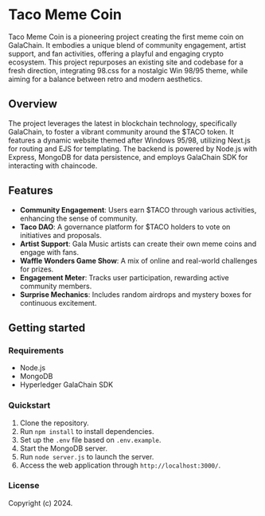 # Taco Meme Coin

Taco Meme Coin is a pioneering project creating the first meme coin on GalaChain. It embodies a unique blend of community engagement, artist support, and fan activities, offering a playful and engaging crypto ecosystem. This project repurposes an existing site and codebase for a fresh direction, integrating 98.css for a nostalgic Win 98/95 theme, while aiming for a balance between retro and modern aesthetics.

## Overview

The project leverages the latest in blockchain technology, specifically GalaChain, to foster a vibrant community around the $TACO token. It features a dynamic website themed after Windows 95/98, utilizing Next.js for routing and EJS for templating. The backend is powered by Node.js with Express, MongoDB for data persistence, and employs GalaChain SDK for interacting with chaincode.

## Features

- **Community Engagement**: Users earn $TACO through various activities, enhancing the sense of community.
- **Taco DAO**: A governance platform for $TACO holders to vote on initiatives and proposals.
- **Artist Support**: Gala Music artists can create their own meme coins and engage with fans.
- **Waffle Wonders Game Show**: A mix of online and real-world challenges for prizes.
- **Engagement Meter**: Tracks user participation, rewarding active community members.
- **Surprise Mechanics**: Includes random airdrops and mystery boxes for continuous excitement.

## Getting started

### Requirements

- Node.js
- MongoDB
- Hyperledger GalaChain SDK

### Quickstart

1. Clone the repository.
2. Run `npm install` to install dependencies.
3. Set up the `.env` file based on `.env.example`. 
4. Start the MongoDB server.
5. Run `node server.js` to launch the server.
6. Access the web application through `http://localhost:3000/`.

### License

Copyright (c) 2024.
